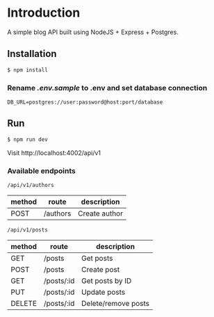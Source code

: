 # Introduction

A simple blog API built using NodeJS + Express + Postgres.

## Installation

```bash
$ npm install
```

### Rename _.env.sample_ to .env and set database connection

```
DB_URL=postgres://user:password@host:port/database
```

## Run

```bash
$ npm run dev
```

Visit http://localhost:4002/api/v1

### Available endpoints

`/api/v1/authors`

| method | route              | description          |
| ------ | ------------------ | -------------------- |
| POST   | /authors           | Create author        |

`/api/v1/posts`

| method | route      | description          |
| ------ | ---------- | -------------------- |
| GET    | /posts     | Get posts            |
| POST   | /posts     | Create post          |
| GET    | /posts/:id | Get posts by ID      |
| PUT    | /posts/:id | Update posts         |
| DELETE | /posts/:id | Delete/remove posts  |
